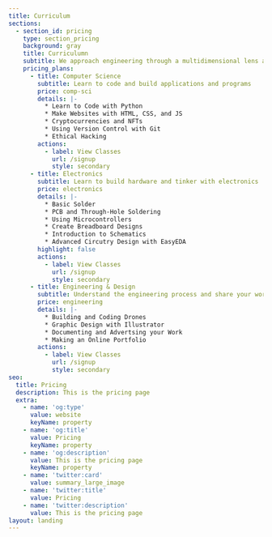 ```yaml
---
title: Curriculum
sections:
  - section_id: pricing
    type: section_pricing
    background: gray
    title: Curriculumn
    subtitle: We approach engineering through a multidimensional lens and teach STEM concepts through hands-on, interactive sessions
    pricing_plans:
      - title: Computer Science
        subtitle: Learn to code and build applications and programs
        price: comp-sci
        details: |-
          * Learn to Code with Python
          * Make Websites with HTML, CSS, and JS
          * Cryptocurrencies and NFTs
          * Using Version Control with Git
          * Ethical Hacking
        actions:
          - label: View Classes
            url: /signup
            style: secondary
      - title: Electronics
        subtitle: Learn to build hardware and tinker with electronics
        price: electronics
        details: |-
          * Basic Solder
          * PCB and Through-Hole Soldering
          * Using Microcontrollers
          * Create Breadboard Designs
          * Introduction to Schematics
          * Advanced Circutry Design with EasyEDA
        highlight: false
        actions:
          - label: View Classes
            url: /signup
            style: secondary
      - title: Engineering & Design
        subtitle: Understand the engineering process and share your work
        price: engineering
        details: |-
          * Building and Coding Drones
          * Graphic Design with Illustrator 
          * Documenting and Advertsing your Work
          * Making an Online Portfolio 
        actions:
          - label: View Classes
            url: /signup
            style: secondary
seo:
  title: Pricing
  description: This is the pricing page
  extra:
    - name: 'og:type'
      value: website
      keyName: property
    - name: 'og:title'
      value: Pricing
      keyName: property
    - name: 'og:description'
      value: This is the pricing page
      keyName: property
    - name: 'twitter:card'
      value: summary_large_image
    - name: 'twitter:title'
      value: Pricing
    - name: 'twitter:description'
      value: This is the pricing page
layout: landing
---
```

